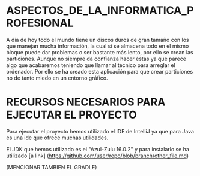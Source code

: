 # ASPECTOS_DE_LA_INFORMATICA_PROFESIONAL
A día de hoy todo el mundo tiene un discos duros de gran tamaño con los que manejan mucha información, la cual si se almacena todo en el mismo bloque puede dar problemas o ser bastante más lento, por ello se crean las particiones. Aunque no siempre da confianza hacer éstas ya que parece algo que acabaremos teniendo que llamar al técnico para arreglar el ordenador. Por ello se ha creado esta aplicación para que crear particiones no de tanto miedo en un entorno gráfico.


# RECURSOS NECESARIOS PARA EJECUTAR EL PROYECTO 

Para ejecutar el proyecto hemos utilizado el IDE de IntelliJ ya que para Java es una ide que ofrece muchas utilidades.

El JDK que hemos utilizado es el "Azul-Zulu 16.0.2" y para instalarlo se ha utilizado [a link] (https://github.com/user/repo/blob/branch/other_file.md)

(MENCIONAR TAMBIEN EL GRADLE)


